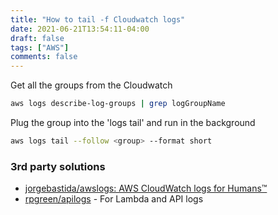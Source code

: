 ```yaml
---
title: "How to tail -f Cloudwatch logs"
date: 2021-06-21T13:54:11-04:00
draft: false
tags: ["AWS"]
comments: false
---
```

Get all the groups from the Cloudwatch

```bash
aws logs describe-log-groups | grep logGroupName
```

Plug the group into the 'logs tail' and run in the background

```bash
aws logs tail --follow <group> --format short
```

### 3rd party solutions

+ [jorgebastida/awslogs: AWS CloudWatch logs for Humans™](https://github.com/jorgebastida/awslogs)
+ [rpgreen/apilogs](https://github.com/rpgreen/apilogs) - For Lambda and API logs

